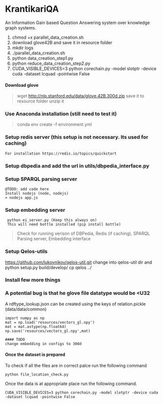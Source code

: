 # KrantikariQA
An Information Gain based Question Answering system over knowledge graph systems.


1. chmod +x parallel_data_creation.sh
2. download glove42B and save it in resource folder
3. mkdir logs
4. ./parallel_data_creation.sh
5. python data_creation_step1.py
6. python reduce_data_creation_step2.py
7. CUDA_VISIBLE_DEVICES=3 python corechain.py -model slotptr -device cuda -dataset lcquad -pointwise False



#### Download glove
>wget http://nlp.stanford.edu/data/glove.42B.300d.zip
  save it to resource folder
> unzip it

### Use Anaconda installation (still need to test it)
> conda env create -f environment.yml    

### Setup redis server (this setup is not necessary. Its used for caching)
    For installation https://redis.io/topics/quickstart

### Setup dbpedia and add the url in utils/dbpedia_interface.py

### Setup SPARQL parsing server
    @TODO: add code here 
    Install nodejs (node, nodejs)
    > nodejs app.js

### Setup embedding server
     python ei_server.py (Keep this always on)
     This will need bottle installed (pip install bottle)


> Check for running verison of DBPedia, Redis (if caching),
 SPARQL Parsing server, Embedding interface
 

### Setup Qelos-utils
https://github.com/lukovnikov/qelos-util.git
change into qelos-util dir and python setup.py build/develop/
cp qelos ../

### Install few more things


### A potential bug is that he glove file datatype would be <U32


A rdftype_lookup.json can be created using the keys of relation.pickle (data/data/common) 
```
import numpy as np
mat = np.load('resources/vectors_gl.npy')
mat = mat.astype(np.float64)
np.save('resources/vectors_gl.npy',mat)

#### TODO
change embedding in configs to 300d
```


#### Once the dataset is prepared

To check if all the files are in correct palce run the following command

```
python file_location_check.py
```

Once the data is at appropriate place run the following command. 

```
CUDA_VISIBLE_DEVICES=3 python corechain.py -model slotptr -device cuda -dataset lcquad -pointwise False
```



